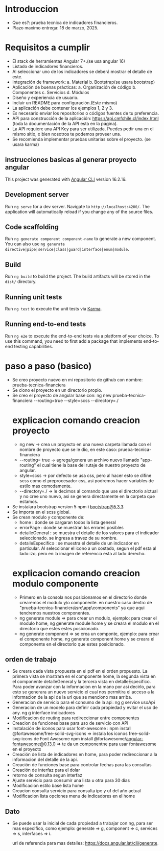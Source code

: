 # Introduccion

- Que es?: prueba tecnica de indicadores financieros.
- Plazo maximo entrega: 18 de marzo, 2025.

# Requisitos a cumplir

- El stack de herramientas Angular 7+.(se usa angular 16)
- Listado de indicadores financieros.
- Al seleccionar uno de los indicadores se deberá mostrar el detalle de este.
- Integración de framework:
  a. Material
  b. Bootstrap(se usara bootstrap)
- Aplicación de buenas prácticas:
  a. Organización de código
  b. Componentes
  c. Servicios
  d. Módulos
- Diseño y experiencia de usuario.
- Incluir un README para configuración.(Este mismo)
- La aplicación debe contener los ejemplos 1, 2 y 3.
- Es necesario enviar los repositorios o códigos fuentes de tu preferencia.
- API para construcción de la aplicación: https://api.cmfchile.cl/index.html (toda la documentación de la API está en la página).
- La API requiere una API Key para ser utilizada. Puedes pedir una en el mismo sitio, o bien nosotros te podemos proveer una.
- Se recomienda implementar pruebas unitarias sobre el proyecto. (se usara karma)

## instrucciones basicas al generar proyecto angular

This project was generated with [Angular CLI](https://github.com/angular/angular-cli) version 16.2.16.

## Development server

Run `ng serve` for a dev server. Navigate to `http://localhost:4200/`. The application will automatically reload if you change any of the source files.

## Code scaffolding

Run `ng generate component component-name` to generate a new component. You can also use `ng generate directive|pipe|service|class|guard|interface|enum|module`.

## Build

Run `ng build` to build the project. The build artifacts will be stored in the `dist/` directory.

## Running unit tests

Run `ng test` to execute the unit tests via [Karma](https://karma-runner.github.io).

## Running end-to-end tests

Run `ng e2e` to execute the end-to-end tests via a platform of your choice. To use this command, you need to first add a package that implements end-to-end testing capabilities.

# paso a paso (basico)

- Se creo proyecto nuevo en mi repositorio de github con nombre: prueba-tecnica-financiera
- Se clono el proyecto en un directorio propio.
- Se creo el proyecto de angular base con: ng new prueba-tecnica-financiera --routing=true --style=scss --directory=./
  # explicacion comando creacion proyecto
  - ng new <nombreProyecto> -> crea un proyecto en una nueva carpeta llamada con el nombre de proyecto que se le dio, en este caso: prueba-tecnica-financiera
  - --routing= true -> agrega/genera un archivo nuevo llamado "app-routing" el cual tiene la base del rutaje de nuestro proyecto de angular.
  - style=scss -> por defecto se usa css, pero al hacer esto se difine scss como el preprocesador css, asi podremos hacer variables de estilo mas comodamente.
  - --directory=./ -> le decimos al comando que use el directorio alctual y no cree uno nuevo, asi se genera directamente en la carpeta que estamos.
- Se instalara bootstrap version 5
  npm i bootstrap@5.3.3
- Se importa en el scss global.
- Se crean modulo y componente de:
  - home : donde se cargaran todos la lista general
  - errorPage : donde se muestran los errores posibles
  - detalleGeneral : se muestra el detalle de los valores para el indicador seleccionado. se ingresa a travez de su nombre.
  - detalleEspecifico : se muestra el detalle de un indicador en particular. Al seleccionar el icono a un costado, segun el pdf esta al lado izq. pero en la imagen de referencia esta al lado derecho.
  # explicacion comando creacion modulo componente
  - Primero en la consola nos posicionamos en el directorio donde crearemos el modulo y/o componente. en nuestro caso dentro de "prueba-tecnica-financiera\src\app\components" ya que aqui tendremos nuestros componentes.
  - ng generate module <nombreDelModulo> => para crear un modulo, ejemplo: para crear el modulo home, ng generate module home y se creara el modulo en el directorio que estes estes posicionado.
  - ng generate component <nombreDelComponente> => se crea un componte, ejemplo: para crear el componente home, ng generate component home y se creara el componente en el directorio que estes posicionado.

## orden de trabajo

- Se creara cada vista propuesta en el pdf en el orden propuesto. La primera vista se mostrara en el componente home, la segunda vista en el componente detalleGeneral y la tercera vista en detalleEspecifico. Para poder avanzar con la informacion en la mano por asi decirlo, para esto se generara un nuevo servicio el cual nos permitira el acceso a la informacion de la api de la url que se menciono mas arriba.
- Generacion de servicio para el consumo de la api:
  ng g service usoApi
- Generacion de un modelo para definir cada propiedad y evitar el uso de any.
  ng g interface indicadores
- Modificacion de routing para redireccionar entre componentes
- Creacion de funciones base para uso de servicio con API
- Instalación de iconos para usar font-awesome :
  npm install @fortawesome/free-solid-svg-icons => instala los iconos free-solid-svg-icons de Font Awesome
  npm install @fortawesome/angular-fontawesome@0.13.0 => te da un componentne para usar fontawesome en el proyecto
- Creación de lista de indicadores en home, para poder redireccionar a la informacion del detalle de la api.
- Creación de funciones base para controlar fechas para las consultas
- Creación de interfaz para el dolar
- retorno de consulta segun interfaz 
- Ajuste servicio para consumir una lista u otra para 30 dias
- Modificacion estilo base lista home 
- Creacion consulta servicio para consulta ipc y uf del año actual
- Modificacion lista opciones menu de indicadores en el home

## Dato

- Se puede usar la inicial de cada propiedad a trabajar con ng, para ser mas especifico, como ejemplo:
   generate => g,
   component => c, 
   services => s, 
   interfaces => i.

   url de referencia para mas detalles: https://docs.angular.lat/cli/generate.

